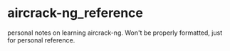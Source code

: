 # aircrack-ng_reference
personal notes on learning aircrack-ng. Won't be properly formatted, just for personal reference.
